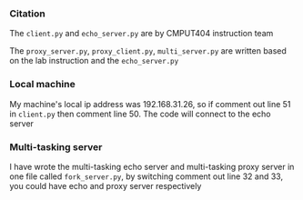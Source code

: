 ### Citation
The `client.py` and `echo_server.py` are by CMPUT404 instruction team 

The `proxy_server.py`, `proxy_client.py`, `multi_server.py` are written based on the lab instruction and the `echo_server.py`

### Local machine
My machine's local ip address was 192.168.31.26, so if comment out line 51 in `client.py` then comment line 50. The code will connect to the echo server

### Multi-tasking server
I have wrote the multi-tasking echo server and multi-tasking proxy server in one file called `fork_server.py`, by switching comment out line 32 and 33, you could have echo and proxy server respectively